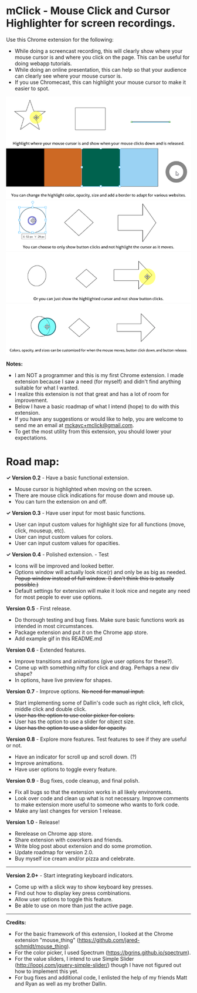 # mClick - Mouse Click and Cursor Highlighter for screen recordings.

Use this Chrome extension for the following:
* While doing a screencast recording, this will clearly show where your mouse cursor is and where you click on the page. This can be useful for doing webapp tutorials.
* While doing an online presentation, this can help so that your audience can clearly see where your mouse cursor is.
* If you use Chromecast, this can highlight your mouse cursor to make it easier to spot.

![Alt text](/example01.gif?raw=true "Tutorial.")
![Alt text](/example02.gif?raw=true "Tutorial.")
![Alt text](/example03.gif?raw=true "Tutorial.")
![Alt text](/example04.gif?raw=true "Tutorial.")
![Alt text](/example05.gif?raw=true "Tutorial.")


**Notes:**
* I am NOT a programmer and this is my first Chrome extension. I made extension because I saw a need (for myself) and didn't find anything suitable for what I wanted.
* I realize this extension is not that great and has a lot of room for improvement.
* Below I have a basic roadmap of what I intend (hope) to do with this extension.
* If you have any suggestions or would like to help, you are welcome to send me an email at <mckayc+mclick@gmail.com>.
* To get the most utility from this extension, you should lower your expectations.

# Road map:

**✓ Version 0.2** - Have a basic functional extension.
* Mouse cursor is highlighted when moving on the screen.
* There are mouse click indications for mouse down and mouse up.
* You can turn the extension on and off.

**✓ Version 0.3** - Have user input for most basic functions.
* User can input custom values for highlight size for all functions (move, click, mouseup, etc).
* User can input custom values for colors.
* User can input custom values for opacities.

**✓ Version 0.4** - Polished extension. - Test
* Icons will be improved and looked better.
* Options window will actually look nice(r) and only be as big as needed. ~~Popup window instead of full window. (I don't think this is actually possible.)~~
* Default settings for extension will make it look nice and negate any need for most people to ever use options.

**Version 0.5** - First release.
* Do thorough testing and bug fixes. Make sure basic functions work as intended in most circumstances.
* Package extension and put it on the Chrome app store.
* Add example gif in this README.md

**Version 0.6** - Extended features.
* Improve transitions and animations (give user options for these?).
* Come up with something nifty for click and drag. Perhaps a new div shape?
* In options, have live preview for shapes.

**Version 0.7** - Improve options. ~~No need for manual input.~~
* Start implementing some of Dallin's code such as right click, left click, middle click and double click.
* ~~User has the option to use color picker for colors.~~
* User has the option to use a slider for object size.
* ~~User has the option to use a slider for opacity.~~

**Version 0.8** - Explore more features. Test features to see if they are useful or not.
* Have an indicator for scroll up and scroll down. (?)
* Improve animations.
* Have user options to toggle every feature.

**Version 0.9** - Bug fixes, code cleanup, and final polish.
* Fix all bugs so that the extension works in all likely environments.
* Look over code and clean up what is not necessary. Improve comments to make extension more useful to someone who wants to fork code.
* Make any last changes for version 1 release.

**Version 1.0** - Release!
* Rerelease on Chrome app store.
* Share extension with coworkers and friends.
* Write blog post about extension and do some promotion.
* Update roadmap for version 2.0.
* Buy myself ice cream and/or pizza and celebrate.

---
**Version 2.0+** - Start integrating keyboard indicators.
* Come up with a slick way to show keyboard key presses.
* Find out how to display key press combinations.
* Allow user options to toggle this feature.
* Be able to use on more than just the active page.

---

**Credits:**
* For the basic framework of this extension, I looked at the Chrome extension "mouse_thing" (https://github.com/jared-schmidt/mouse_thing).
* For the color picker, I used Spectrum (https://bgrins.github.io/spectrum).
* For the value sliders, I intend to use Simple Slider (http://loopj.com/jquery-simple-slider/) though I have not figured out how to implement this yet.
* For bug fixes and additional code, I enlisted the help of my friends Matt and Ryan as well as my brother Dallin.
